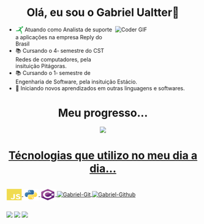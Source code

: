 <h1 align="center" > Olá, eu sou o Gabriel Ualtter👋</h1> 
<img align="right" src="https://github.com/Ualtter031/Ualtter031/blob/main/developer.gif" alt="Coder GIF" width="220" height="130">
  
- <img align="center" alt="Gabriel-Reply" height="20" width="20"
    src="https://github.com/Ualtter031/Ualtter031/blob/main/reply.png">
  Atuando como Analista de suporte a aplicações na empresa Reply do Brasil
- 📚 Cursando o 4▫ semestre do CST Redes de computadores, pela insituição Pitágoras.
- 📚 Cursando o 1▫ semestre de Engenharia de Software, pela insituição Estácio.
- 👀 Iniciando novos aprendizados em outras linguagens e softwares.
  

<h1 align="center" > Meu progresso...</h1> 
<div align="center">
  <a href="https://github.com/Ualtter031">
  <img height="180em" src="https://github-readme-stats.vercel.app/api?username=Ualtter031&show_icons=true&theme=dark&include_all_commits=true&count_private=true"/>
</div>
  
<h1 align="center" > Técnologias que utilizo no meu dia a dia...</h1>
<div style="display: inline_block"><br>
  <img align="center" alt="Gabriel-Js" height="30" width="40" src="https://raw.githubusercontent.com/devicons/devicon/master/icons/javascript/javascript-plain.svg">
  <img align="center" alt="Gabriel-Ts" height="30" width="40" src="https://raw.githubusercontent.com/devicons/devicon/master/icons/python/python-original.svg">
  <img align="center" alt="Gabriel-Csharp" height="30" width="40" src="https://raw.githubusercontent.com/devicons/devicon/master/icons/csharp/csharp-original.svg">
  <img align="center" alt="Gabriel-Git" height="30" width="40"
src="https://raw.githubusercontent.com/jmnote/z-icons/master/svg/git.svg">
  <img align="center" alt="Gabriel-Github" height="30" width="40"
src="https://raw.githubusercontent.com/jmnote/z-icons/master/svg/github.svg">

##

<div> 
<a href="https://www.linkedin.com/in/gabriel-ualtter-611227149" target="_blank"><img src="https://img.shields.io/badge/-LinkedIn-%230077B5?style=for-the-badge&logo=linkedin&logoColor=white" target="_blank"></a>
<a href = ualtter@gmail.com"><img src="https://img.shields.io/badge/-Gmail-%23333?style=for-the-badge&logo=gmail&logoColor=white" target="_blank"></a>
<a href="https://instagram.com/ualtter_18" target="_blank"><img src="https://img.shields.io/badge/-Instagram-%23E4405F?style=for-the-badge&logo=instagram&logoColor=white" target="_blank"></a>
<div>

